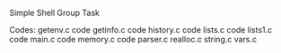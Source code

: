 Simple Shell Group Task

Codes:
getenv.c code
getinfo.c code
history.c code
lists.c code
lists1.c code
main.c code
memory.c code
parser.c
realloc.c
string.c
vars.c

